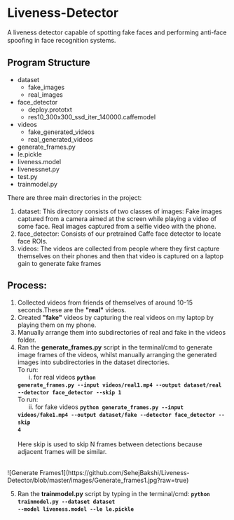 # Liveness-Detector
A liveness detector capable of spotting fake faces and performing anti-face spooﬁng in face recognition systems.

## Program Structure
* dataset
  * fake_images
  * real_images
* face_detector
  * deploy.prototxt
  * res10_300x300_ssd_iter_140000.caffemodel
* videos
  * fake_generated_videos
  * real_generated_videos
* generate_frames.py
* le.pickle
* liveness.model
* livenessnet.py
* test.py
* trainmodel.py

There are three main directories in the project:
1. dataset: This directory consists of two classes of images:
        Fake images captured from a camera aimed at the screen while playing a video of some face.
        Real images captured from a selfie video with the phone.
2. face_detector: Consists of our pretrained Caffe face detector to locate face ROIs.
3. videos: The videos are collected from people where they first capture themselves on their phones and then that video is captured on a laptop gain to generate fake frames

## Process:
1. Collected videos from friends of themselves of around 10-15 seconds.These are the <strong>"real"</strong> videos.
2. Created <strong>"fake"</strong> videos by capturing the real videos on my laptop by playing them on my phone.
3. Manually arrange them into subdirectories of real and fake in the videos folder.
4. Ran the <strong>generate_frames.py</strong> script in the terminal/cmd to generate image frames of the videos, whilst manually arranging the generated images into subdirectories in the dataset directories.
   <br>To run: <br>&ensp;&ensp;&ensp; i. for real videos <strong><code>python generate_frames.py --input videos/real1.mp4 --output dataset/real --detector face_detector --skip 1</code></strong>
   <br>To run: <br>&ensp;&ensp;&ensp; ii. for fake videos <strong><code>python generate_frames.py --input videos/fake1.mp4 --output dataset/fake --detector face_detector --skip 4</code></strong>
   <br><br> Here skip is used to skip N frames between detections because adjacent frames will be similar.
<br>
![Generate Frames1](https://github.com/SehejBakshi/Liveness-Detector/blob/master/images/Generate_frames1.jpg?raw=true)
<br>

5. Ran the <strong>trainmodel.py</strong> script by typing in the terminal/cmd: <strong><code>python trainmodel.py --dataset dataset --model liveness.model --le le.pickle</code></strong>
